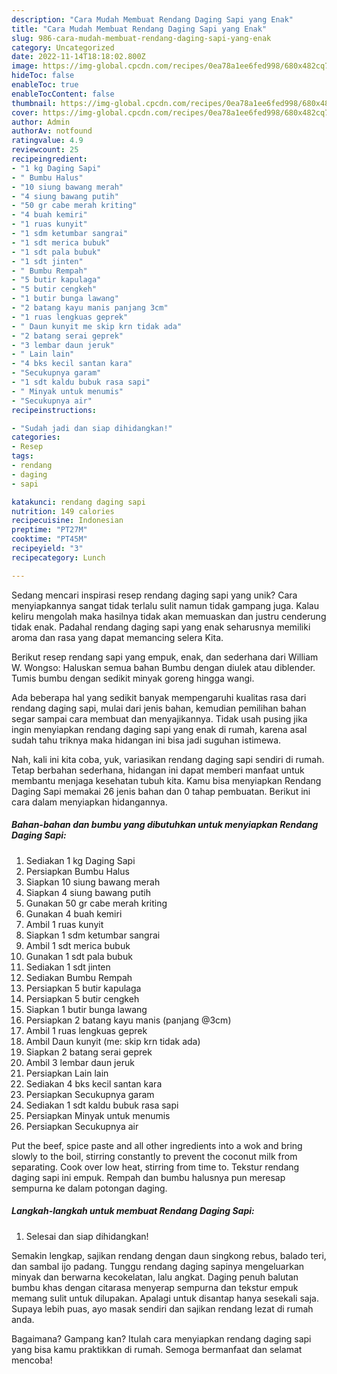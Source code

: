 ```yaml
---
description: "Cara Mudah Membuat Rendang Daging Sapi yang Enak"
title: "Cara Mudah Membuat Rendang Daging Sapi yang Enak"
slug: 986-cara-mudah-membuat-rendang-daging-sapi-yang-enak
category: Uncategorized
date: 2022-11-14T18:18:02.800Z
image: https://img-global.cpcdn.com/recipes/0ea78a1ee6fed998/680x482cq70/rendang-daging-sapi-foto-resep-utama.jpg
hideToc: false
enableToc: true
enableTocContent: false
thumbnail: https://img-global.cpcdn.com/recipes/0ea78a1ee6fed998/680x482cq70/rendang-daging-sapi-foto-resep-utama.jpg
cover: https://img-global.cpcdn.com/recipes/0ea78a1ee6fed998/680x482cq70/rendang-daging-sapi-foto-resep-utama.jpg
author: Admin
authorAv: notfound
ratingvalue: 4.9
reviewcount: 25
recipeingredient:
- "1 kg Daging Sapi"
- " Bumbu Halus"
- "10 siung bawang merah"
- "4 siung bawang putih"
- "50 gr cabe merah kriting"
- "4 buah kemiri"
- "1 ruas kunyit"
- "1 sdm ketumbar sangrai"
- "1 sdt merica bubuk"
- "1 sdt pala bubuk"
- "1 sdt jinten"
- " Bumbu Rempah"
- "5 butir kapulaga"
- "5 butir cengkeh"
- "1 butir bunga lawang"
- "2 batang kayu manis panjang 3cm"
- "1 ruas lengkuas geprek"
- " Daun kunyit me skip krn tidak ada"
- "2 batang serai geprek"
- "3 lembar daun jeruk"
- " Lain lain"
- "4 bks kecil santan kara"
- "Secukupnya garam"
- "1 sdt kaldu bubuk rasa sapi"
- " Minyak untuk menumis"
- "Secukupnya air"
recipeinstructions:

- "Sudah jadi dan siap dihidangkan!"
categories:
- Resep
tags:
- rendang
- daging
- sapi

katakunci: rendang daging sapi 
nutrition: 149 calories
recipecuisine: Indonesian
preptime: "PT27M"
cooktime: "PT45M"
recipeyield: "3"
recipecategory: Lunch

---
```





Sedang mencari inspirasi resep rendang daging sapi yang unik? Cara menyiapkannya sangat tidak terlalu sulit namun tidak gampang juga. Kalau keliru mengolah maka hasilnya tidak akan memuaskan dan justru cenderung tidak enak. Padahal rendang daging sapi yang enak seharusnya memiliki aroma dan rasa yang dapat memancing selera Kita.





Berikut resep rendang sapi yang empuk, enak, dan sederhana dari William W. Wongso: Haluskan semua bahan Bumbu dengan diulek atau diblender. Tumis bumbu dengan sedikit minyak goreng hingga wangi.

Ada beberapa hal yang sedikit banyak mempengaruhi kualitas rasa dari rendang daging sapi, mulai dari jenis bahan, kemudian pemilihan bahan segar sampai cara membuat dan menyajikannya. Tidak usah pusing jika ingin menyiapkan rendang daging sapi yang enak di rumah, karena asal sudah tahu triknya maka hidangan ini bisa jadi suguhan istimewa.






Nah, kali ini kita coba, yuk, variasikan rendang daging sapi sendiri di rumah. Tetap berbahan sederhana, hidangan ini dapat memberi manfaat untuk membantu menjaga kesehatan tubuh kita. Kamu bisa menyiapkan Rendang Daging Sapi memakai 26 jenis bahan dan 0 tahap pembuatan. Berikut ini cara dalam menyiapkan hidangannya.

<!--inarticleads1-->

##### Bahan-bahan dan bumbu yang dibutuhkan untuk menyiapkan Rendang Daging Sapi:

1. Sediakan 1 kg Daging Sapi
1. Persiapkan  Bumbu Halus
1. Siapkan 10 siung bawang merah
1. Siapkan 4 siung bawang putih
1. Gunakan 50 gr cabe merah kriting
1. Gunakan 4 buah kemiri
1. Ambil 1 ruas kunyit
1. Siapkan 1 sdm ketumbar sangrai
1. Ambil 1 sdt merica bubuk
1. Gunakan 1 sdt pala bubuk
1. Sediakan 1 sdt jinten
1. Sediakan  Bumbu Rempah
1. Persiapkan 5 butir kapulaga
1. Persiapkan 5 butir cengkeh
1. Siapkan 1 butir bunga lawang
1. Persiapkan 2 batang kayu manis (panjang @3cm)
1. Ambil 1 ruas lengkuas geprek
1. Ambil  Daun kunyit (me: skip krn tidak ada)
1. Siapkan 2 batang serai geprek
1. Ambil 3 lembar daun jeruk
1. Persiapkan  Lain lain
1. Sediakan 4 bks kecil santan kara
1. Persiapkan Secukupnya garam
1. Sediakan 1 sdt kaldu bubuk rasa sapi
1. Persiapkan  Minyak untuk menumis
1. Persiapkan Secukupnya air


Put the beef, spice paste and all other ingredients into a wok and bring slowly to the boil, stirring constantly to prevent the coconut milk from separating. Cook over low heat, stirring from time to. Tekstur rendang daging sapi ini empuk. Rempah dan bumbu halusnya pun meresap sempurna ke dalam potongan daging. 

<!--inarticleads2-->

##### Langkah-langkah untuk membuat Rendang Daging Sapi:


1. Selesai dan siap dihidangkan!

Semakin lengkap, sajikan rendang dengan daun singkong rebus, balado teri, dan sambal ijo padang. Tunggu rendang daging sapinya mengeluarkan minyak dan berwarna kecokelatan, lalu angkat. Daging penuh balutan bumbu khas dengan citarasa menyerap sempurna dan tekstur empuk memang sulit untuk dilupakan. Apalagi untuk disantap hanya sesekali saja. Supaya lebih puas, ayo masak sendiri dan sajikan rendang lezat di rumah anda. 

Bagaimana? Gampang kan? Itulah cara menyiapkan rendang daging sapi yang bisa kamu praktikkan di rumah. Semoga bermanfaat dan selamat mencoba!
